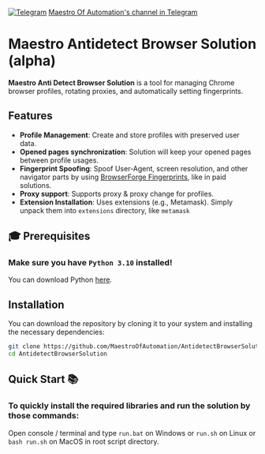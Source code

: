 [![Telegram](https://img.icons8.com/color/24/telegram-app.png)](https://t.me/maestroofautomation) [Maestro Of Automation's channel in Telegram](https://t.me/maestroofautomation)

# Maestro Antidetect Browser Solution (alpha)

**Maestro Anti Detect Browser Solution** is a tool for managing Chrome browser profiles, rotating proxies, and automatically setting fingerprints.

## Features

- **Profile Management**: Create and store profiles with preserved user data.
- **Opened pages synchronization**: Solution will keep your opened pages between profile usages.
- **Fingerprint Spoofing**: Spoof User-Agent, screen resolution, and other navigator parts by using [BrowserForge Fingerprints](https://github.com/BrowserForge/BrowserForge), like in paid solutions.
- **Proxy support**: Supports proxy & proxy change for profiles.
- **Extension Installation**: Uses extensions (e.g., Metamask).
Simply unpack them into `extensions` directory, like `metamask`

## 🎓 Prerequisites

### Make sure you have `Python 3.10` installed!  

You can download Python [here](https://www.python.org/downloads/).

## Installation

You can download the repository by cloning it to your system and installing the necessary dependencies:

```bash
git clone https://github.com/MaestroOfAutomation/AntidetectBrowserSolution.git
cd AntidetectBrowserSolution
```

## Quick Start 📚
### To quickly install the required libraries and run the solution by those commands:

Open console / terminal and type `run.bat` on Windows or `run.sh` on Linux or `bash run.sh` on MacOS in root script directory.